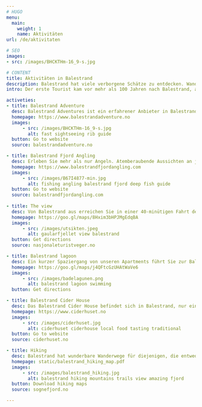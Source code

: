 ```yaml
---
# HUGO
menu:
  main:
    weight: 1
    name: Aktivitäten
url: /de/aktivitaten

# SEO
images: 
- src: /images/BHCKTHm-16_9-s.jpg

# CONTENT
title: Aktivitäten in Balestrand
description: Balestrand hat viele verborgene Schätze zu entdecken. Wandern Sie im Hochgebirge, beobachten Sie den Fjord von oben oder fahren Sie auf dem Fjord in der Nähe der Elemente. Die Möglichkeiten sind endlos.
intro: Der erste Tourist kam vor mehr als 100 Jahren nach Balestrand, angezogen von majestätischen Bergen und tiefen Fjorden. Das kleine Dorf ist seitdem weltweit ein attraktives Reiseziel. Nachfolgend haben wir einige Aktivitäten in Balestrand aufgelistet, die Sie ausprobieren sollten.

activeties:
- title: Balestrand Adventure
  desc: Balestrand Adventures ist ein erfahrener Anbieter in Balestrand, im Herzen der Sognefjord-Region. Sie bieten bodenständige Erlebnisse, die auf der Geschichte und Natur des Sognefjords basieren.
  homepage: https://www.balestrandadventure.no
  images:
      - src: /images/BHCKTHm-16_9-s.jpg
        alt: fast sightseeing rib guide
  button: Go to website
  source: balestrandadventure.no

- title: Balestrand Fjord Angling
  desc: Erleben Sie mehr als nur Angeln. Atemberaubende Aussichten an jeder Ecke, soweit das Auge reicht. Kultur. Bildung. Hohe Berge, fließendes Wasser und saubere Luft...
  homepage: https://www.balestrandfjordangling.com
  images:
      - src: /images/B67I4877-min.jpg
        alt: fishing angling balestrand fjord deep fish guide
  button: Go to website
  source: balestrandfjordangling.com
  
- title: The view
  desc: Von Balestrand aus erreichen Sie in einer 40-minütigen Fahrt den spektakulären Aussichtspunkt auf dem Gaularfjellet.
  homepage: https://goo.gl/maps/8Hxim3bHPJMgEdqBA
  images:
      - src: /images/utsikten.jpeg
        alt: gaularfjellet view balestrand
  button: Get directions
  source: nasjonaleturistveger.no

- title: Balestrand lagoon
  desc: Ein kurzer Spaziergang von unseren Apartments führt Sie zur Balestrand Badelagune. Die Badelagune ist ein familienfreundlicher Bereich, in dem Kinder und Erwachsene schwimmen und entspannen können.
  homepage: https://goo.gl/maps/j4QFtcGzUHAtWaVe6
  images:
      - src: /images/badelagunen.png
        alt: balestrand lagoon swimming
  button: Get directions

- title: Balestrand Cider House
  desc: Das Balestrand Cider House befindet sich in Balestrand, nur einen kurzen Spaziergang vom Pier und dem Kviknes Hotel entfernt. Balholm ist ihre Marke für Frucht- und Beerendrinks - mit einer großen Portion Leidenschaft hergestellt! Im Sommer können Sie an Cider-Verkostungen teilnehmen und lernen, wie man auf traditionelle Weise funkelnden Cider destilliert oder herstellt. Sie können im Hofladen einkaufen oder eine Mahlzeit im Restaurant genießen.
  homepage: https://www.ciderhuset.no
  images:
      - src: /images/ciderhuset.jpg
        alt: ciderhuset ciderhouse local food tasting traditional
  button: Go to website
  source: ciderhuset.no

- title: Hiking
  desc: Balestrand hat wunderbare Wanderwege für diejenigen, die entweder eine längere Wanderung nach Raudmelen oder zum fantastischen Keipen unternehmen möchten, oder für diejenigen, die einen kurzen Ausflug zum Orrabenken bevorzugen. Unten haben wir eine Karte mit Wanderwegen in der Umgebung bereitgestellt.
  homepage: static/balestrand_hiking_map.pdf
  images:
      - src: /images/balestrand_hiking.jpg
        alt: balestrand hiking mountains trails view amazing fjord
  button: Download hiking maps
  source: sognefjord.no

---
```


